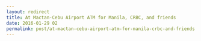 ```yaml
---
layout: redirect
title: At Mactan-Cebu Airport ATM for Manila, CRBC, and friends
date: 2016-01-29 02
permalink: post/at-mactan-cebu-airport-atm-for-manila-crbc-and-friends
---
```

